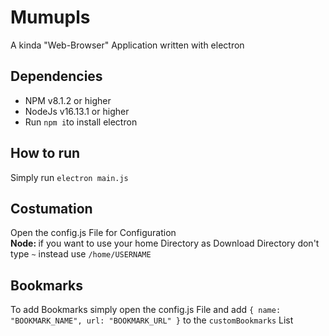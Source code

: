 # Mumupls
A kinda "Web-Browser" Application written with electron

## Dependencies
* NPM v8.1.2 or higher
* NodeJs v16.13.1 or higher
* Run `npm i`to install electron
## How to run
Simply run `electron main.js`

## Costumation
Open the config.js File for Configuration<br>
<b>Node: </b> if you want to use your home Directory as Download Directory don't type `~` instead use `/home/USERNAME`

## Bookmarks
To add Bookmarks simply open the config.js File and add `{ name: "BOOKMARK_NAME", url: "BOOKMARK_URL" }` to the `customBookmarks` List
